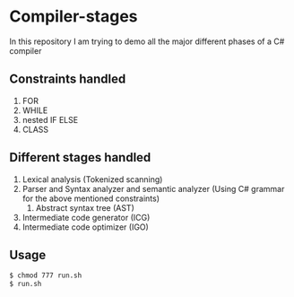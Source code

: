 # Compiler-stages
In this repository I am trying to demo all the major different phases of a C# compiler
## Constraints handled
 1. FOR
 2. WHILE
 3. nested IF ELSE
 4. CLASS
 
## Different stages handled 

1. Lexical analysis (Tokenized scanning)
2. Parser and Syntax analyzer and semantic analyzer (Using C# grammar for the above mentioned constraints) 
	1. Abstract syntax tree (AST)
3. Intermediate code generator (ICG)
4. Intermediate code optimizer (IGO)

## Usage
``` bash
$ chmod 777 run.sh
$ run.sh
```

